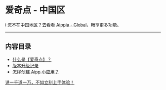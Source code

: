 # 爱奇点 - 中国区

ℹ 您不在中国地区？去看看 [Aippia - Global](https://github.com/aippia/en/)，畅享更多功能。

---

## 内容目录

- [什么是【爱奇点】？](./home.md)
- [版本升级记录](./news.md)
- [怎样创建 Aipp 小应用？](./howto/create-aipp)

[说一千道一万，不如立刻上手体验！](https://u.aippia.com)
